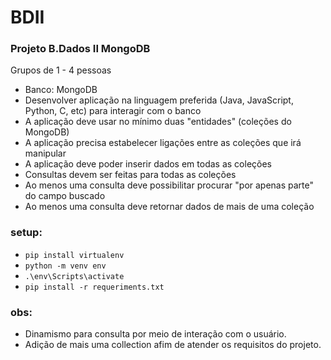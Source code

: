 # BDII
### Projeto B.Dados II MongoDB

Grupos de 1 - 4 pessoas
- Banco: MongoDB
- Desenvolver aplicação na linguagem preferida (Java, JavaScript, Python, C, etc) para interagir com o banco
- A aplicação deve usar no mínimo duas "entidades" (coleções do MongoDB)
- A aplicação precisa estabelecer ligações entre as coleções que irá manipular
- A aplicação deve poder inserir dados em todas as coleções
- Consultas devem ser feitas para todas as coleções
- Ao menos uma consulta deve possibilitar procurar "por apenas parte" do campo buscado
- Ao menos uma consulta deve retornar dados de mais de uma coleção


### setup:

- `pip install virtualenv`
- `python -m venv env`
- `.\env\Scripts\activate`
- `pip install -r requeriments.txt`


### obs: 
- Dinamismo para consulta por meio de interação com o usuário. 
- Adição de mais uma collection afim de atender os requisitos do projeto.